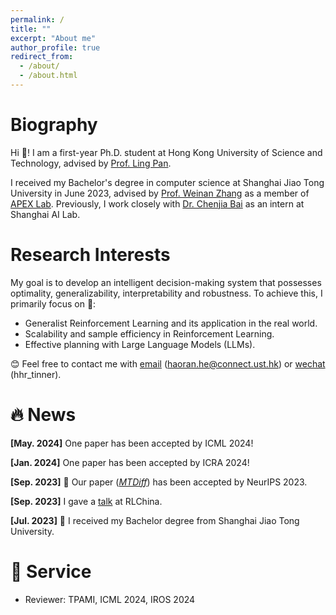 ```yaml
---
permalink: /
title: ""
excerpt: "About me"
author_profile: true
redirect_from: 
  - /about/
  - /about.html
---
```

<meta charset="utf-8">

# Biography
Hi &#129303;! I am a first-year Ph.D. student at Hong Kong University of Science and Technology, advised by [Prof. Ling Pan](https://ling-pan.github.io/). 

I received my Bachelor's degree in computer science at Shanghai Jiao Tong University in June 2023, advised by [Prof. Weinan Zhang](http://wnzhang.net/) as a member of [APEX Lab](https://apex.sjtu.edu.cn/). Previously, I work closely with [Dr. Chenjia Bai](https://baichenjia.github.io/) as an intern at Shanghai AI Lab.

# Research Interests
My goal is to develop an intelligent decision-making system that possesses optimality, generalizability, interpretability and robustness. To achieve this, I primarily focus on &#129300;:
* Generalist Reinforcement Learning and its application in the real world.
* Scalability and sample efficiency in Reinforcement Learning.
* Effective planning with Large Language Models (LLMs).

 &#128522; Feel free to contact me with <u>email</u> (<a href="haoran.he@connect.ust.hk">haoran.he@connect.ust.hk</a>) or <u>wechat</u> (hhr_tinner).

# &#128293; News
<strong>[May. 2024]</strong> One paper has been accepted by ICML 2024!

<strong>[Jan. 2024]</strong> One paper has been accepted by ICRA 2024!

<strong>[Sep. 2023]</strong> &#127881; Our paper ([*MTDiff*](https://arxiv.org/abs/2305.18459)) has been accepted by NeurIPS 2023.

<strong>[Sep. 2023]</strong> I gave a [talk](https://www.bilibili.com/video/BV1hu4y1y7sC/?spm_id_from=333.999.0.0) at RLChina.

<strong>[Jul. 2023]</strong> &#127881; I received my Bachelor degree from Shanghai Jiao Tong University.

# 📖 Service
- Reviewer: TPAMI, ICML 2024, IROS 2024
